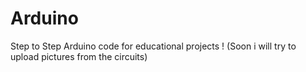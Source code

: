 # Arduino
Step to Step Arduino code for educational projects ! (Soon i will try to upload pictures from the circuits)

